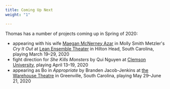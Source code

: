 ```yaml
---
title: Coming Up Next
weight: "1"

---
```

Thomas has a number of projects coming up in Spring of 2020:

* appearing with his wife [Maegan McNerney Azar](https://www.maeganmcnerneyazar.com "Maegan McNerney Azar") in Molly Smith Metzler's _Cry It Out_ at [Lean Ensemble Theater](http://www.leanensemble.org/ "Lean Ensemble Theater") in Hilton Head, South Carolina, playing March 19–29, 2020
* fight direction for _She Kills Monsters_ by Qui Nguyen at [Clemson University](https://calendar.clemson.edu/event/she_kills_monsters "Clemson University"), playing April 13–19, 2020
* appearing as Bo in _Appropriate_ by Branden Jacob-Jenkins at [the Warehouse Theatre](https://warehousetheatre.com/shows/appropriate/ "The Warehouse Theatre") in Greenville, South Carolina, playing May 29–June 21, 2020